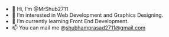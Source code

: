 - 👋 Hi, I’m @MrShub2711
- 👀 I’m interested in Web Development and Graphics Designing.
- 🌱 I’m currently learning Front End Development.
- 📫 You can mail me @shubhamprasad2711@gmail.com

<!---
MrShub2711/MrShub2711 is a ✨ special ✨ repository because its `README.md` (this file) appears on your GitHub profile.
You can click the Preview link to take a look at your changes.
--->
